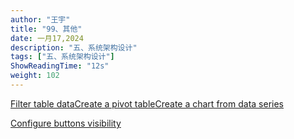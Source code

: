 ```yaml
---
author: "王宇"
title: "99、其他"
date: 一月17,2024
description: "五、系统架构设计"
tags: ["五、系统架构设计"]
ShowReadingTime: "12s"
weight: 102
---
```

[Filter table data](#)[Create a pivot table](#)[Create a chart from data series](#)

[Configure buttons visibility](/users/tfac-settings.action)